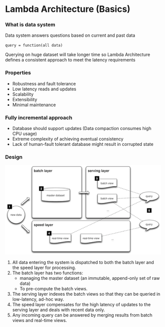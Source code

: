 # Lambda Architecture (Basics)

### What is data system

Data system answers questions based on current and past data

`query = function(all data)`

Querying on huge dataset will take longer time so Lambda Architecture defines a consistent approach to meet the latency requirements

### Properties

* Robustness and fault tolerance
* Low latency reads and updates
* Scalability
* Extensibility
* Minimal maintenance

### Fully incremental approach

* Database should support updates (Data compaction consumes high CPU usage)
* Extreme complexity of achieving eventual consistency
* Lack of human-fault tolerant database might result in corrupted state

### Design

![](/assets/lambda-architecture.png)

1. All data entering the system is dispatched to both the batch layer and the speed layer for processing.
2. The batch layer has two functions: 
    * managing the master dataset (an immutable, append-only set of raw data)
    * To pre-compute the batch views.
3. The serving layer indexes the batch views so that they can be queried in low-latency, ad-hoc way.
4. The speed layer compensates for the high latency of updates to the serving layer and deals with recent data only.
5. Any incoming query can be answered by merging results from batch views and real-time views.